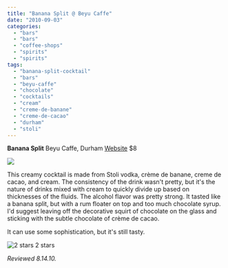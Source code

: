 ```yaml
---
title: "Banana Split @ Beyu Caffe"
date: "2010-09-03"
categories:
  - "bars"
  - "bars"
  - "coffee-shops"
  - "spirits"
  - "spirits"
tags:
  - "banana-split-cocktail"
  - "bars"
  - "beyu-caffe"
  - "chocolate"
  - "cocktails"
  - "cream"
  - "creme-de-banane"
  - "creme-de-cacao"
  - "durham"
  - "stoli"
---
```


**Banana Split** Beyu Caffe, Durham [Website](http://www.beyucaffe.com/) $8

![](http://www.thegourmez.com/gourmez/photos/beyucaffe11.jpg)

This creamy cocktail is made from Stoli vodka, crème de banane, creme de cacao, and cream. The consistency of the drink wasn't pretty, but it's the nature of drinks mixed with cream to quickly divide up based on thicknesses of the fluids. The alcohol flavor was pretty strong. It tasted like a banana split, but with a rum floater on top and too much chocolate syrup. I'd suggest leaving off the decorative squirt of chocolate on the glass and sticking with the subtle chocolate of crème de cacao.

It can use some sophistication, but it's still tasty.




<div class="caption">

![2 stars](http://s3.amazonaws.com/thegourmez-wpmedia/2009/02/rating_chicken11.gif "rating_chicken11") 2 stars</div>


_Reviewed 8.14.10._
